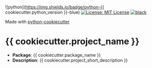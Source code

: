 ![python](https://img.shields.io/badge/python-{{ cookiecutter.python_version }}-blue)
[![License: MIT License](https://img.shields.io/badge/License-MIT-green.svg)](LICENSE)
[![black](https://img.shields.io/badge/code%20style-black-000000.svg)](https://github.com/psf/black)

Made with [python-cookiecutter](https://github.com/jamwine/python-cookiecutter)


# {{ cookiecutter.project_name }}

* **Package**: {{ cookiecutter.package_name }}
* **Description**: {{ cookiecutter.project_short_description }}